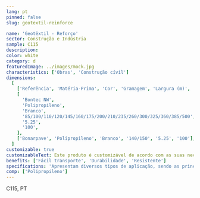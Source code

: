 ```yaml
---
lang: pt
pinned: false
slug: geotextil-reinforce

name: 'Geotêxtil - Reforço'
sector: Construção e Indústria
sample: C115
description:
color: white
category: d
featuredImage: ../images/mock.jpg
characteristics: ['Obras', 'Construção cívil']
dimensions:
  [
    ['Referência', 'Matéria-Prima', 'Cor', 'Gramagem', 'Largura (m)', 'Comprimento (m)'],
    [
      'Bontec NW',
      'Polipropileno',
      'Branco',
      '85/100/110/120/145/160/175/200/210/235/260/300/325/360/385/500',
      '5.25',
      '100',
    ],
    ['Bonarpave', 'Polipropileno', 'Branco', '140/150', '5.25', '100'],
  ]
customizable: true
customizableText: Este produto é customizável de acordo com as suas necessidades. Contacte-nos para mais informações.
benefits: ['Fácil transporte', 'Durabilidade', 'Resistente']
specifications: 'Apresentam diversos tipos de aplicação, sendo as principais funções a separação/drenagem e reforço.'
comp: ['Polipropileno']
---
```


C115, PT
